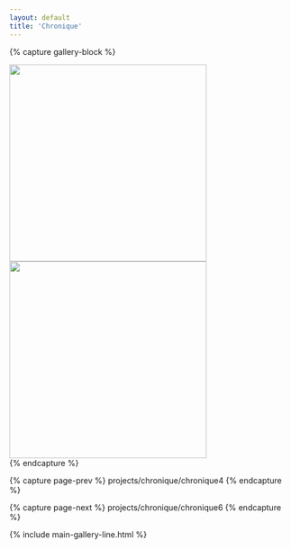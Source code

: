 ```yaml
---
layout: default
title: 'Chronique'
---
```



{% capture gallery-block %}
<div>
    <img src="{{ site.github.url }}/assets/img/projects/chronique/P1013976.jpg"
        width="350" alt=""/>
</div>
<div style="width: 100%"></div>
<div>
    <img src="{{ site.github.url }}/assets/img/projects/chronique/image (1).png"
        width="350" alt=""/>
</div>
{% endcapture %}

{% capture page-prev %}
projects/chronique/chronique4
{% endcapture %}

{% capture page-next %}
projects/chronique/chronique6
{% endcapture %}



{% include main-gallery-line.html %}